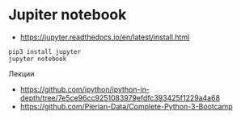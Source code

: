 # Jupiter notebook


- https://jupyter.readthedocs.io/en/latest/install.html
```
pip3 install jupyter
jupyter notebook
```

Лекции
- https://github.com/ipython/ipython-in-depth/tree/7e5ce96cc9251083979efdfc393425f1229a4a68
- https://github.com/Pierian-Data/Complete-Python-3-Bootcamp



